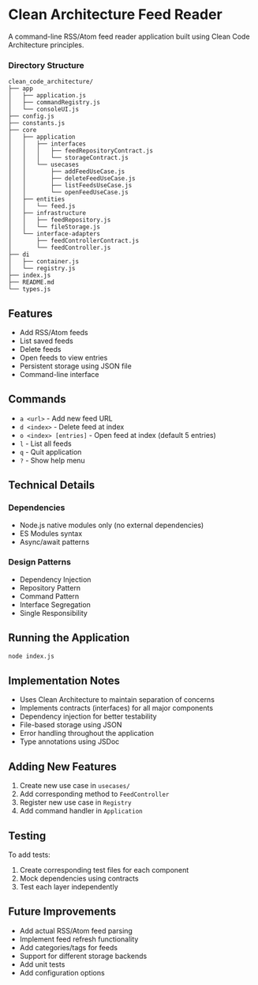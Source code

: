 # Clean Architecture Feed Reader

A command-line RSS/Atom feed reader application built using Clean Code Architecture principles.

### Directory Structure

```
clean_code_architecture/
├── app
│   ├── application.js
│   ├── commandRegistry.js
│   └── consoleUI.js
├── config.js
├── constants.js
├── core
│   ├── application
│   │   ├── interfaces
│   │   │   ├── feedRepositoryContract.js
│   │   │   └── storageContract.js
│   │   └── usecases
│   │       ├── addFeedUseCase.js
│   │       ├── deleteFeedUseCase.js
│   │       ├── listFeedsUseCase.js
│   │       └── openFeedUseCase.js
│   ├── entities
│   │   └── feed.js
│   ├── infrastructure
│   │   ├── feedRepository.js
│   │   └── fileStorage.js
│   └── interface-adapters
│       ├── feedControllerContract.js
│       └── feedController.js
├── di
│   ├── container.js
│   └── registry.js
├── index.js
├── README.md
└── types.js
```

## Features

- Add RSS/Atom feeds
- List saved feeds
- Delete feeds
- Open feeds to view entries
- Persistent storage using JSON file
- Command-line interface

## Commands

- `a <url>` - Add new feed URL
- `d <index>` - Delete feed at index
- `o <index> [entries]` - Open feed at index (default 5 entries)
- `l` - List all feeds
- `q` - Quit application
- `?` - Show help menu

## Technical Details

### Dependencies
- Node.js native modules only (no external dependencies)
- ES Modules syntax
- Async/await patterns

### Design Patterns
- Dependency Injection
- Repository Pattern
- Command Pattern
- Interface Segregation
- Single Responsibility

## Running the Application

```bash
node index.js
```

## Implementation Notes

- Uses Clean Architecture to maintain separation of concerns
- Implements contracts (interfaces) for all major components
- Dependency injection for better testability
- File-based storage using JSON
- Error handling throughout the application
- Type annotations using JSDoc

## Adding New Features

1. Create new use case in `usecases/`
2. Add corresponding method to `FeedController`
3. Register new use case in `Registry`
4. Add command handler in `Application`

## Testing

To add tests:
1. Create corresponding test files for each component
2. Mock dependencies using contracts
3. Test each layer independently

## Future Improvements

- Add actual RSS/Atom feed parsing
- Implement feed refresh functionality
- Add categories/tags for feeds
- Support for different storage backends
- Add unit tests
- Add configuration options
